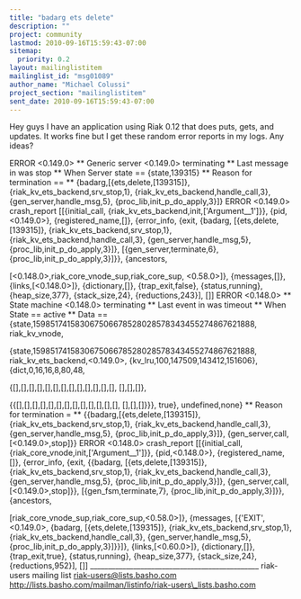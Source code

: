 ```yaml
---
title: "badarg ets delete"
description: ""
project: community
lastmod: 2010-09-16T15:59:43-07:00
sitemap:
  priority: 0.2
layout: mailinglistitem
mailinglist_id: "msg01089"
author_name: "Michael Colussi"
project_section: "mailinglistitem"
sent_date: 2010-09-16T15:59:43-07:00
---
```



Hey guys I have an application using Riak 0.12 that does puts, gets, and
updates. It works fine but I get these random error reports in my logs.
 Any ideas?

ERROR <0.149.0> \*\* Generic server <0.149.0> terminating
\*\* Last message in was stop
\*\* When Server state == {state,139315}
\*\* Reason for termination ==
\*\* {badarg,[{ets,delete,[139315]},
 {riak\_kv\_ets\_backend,srv\_stop,1},
 {riak\_kv\_ets\_backend,handle\_call,3},
 {gen\_server,handle\_msg,5},
 {proc\_lib,init\_p\_do\_apply,3}]}
ERROR <0.149.0> crash\_report [[{initial\_call,
 {riak\_kv\_ets\_backend,init,['Argument\_\_1']}},
 {pid,<0.149.0>},
 {registered\_name,[]},
 {error\_info,
 {exit,
 {badarg,
 [{ets,delete,[139315]},
 {riak\_kv\_ets\_backend,srv\_stop,1},
 {riak\_kv\_ets\_backend,handle\_call,3},
 {gen\_server,handle\_msg,5},
 {proc\_lib,init\_p\_do\_apply,3}]},
 [{gen\_server,terminate,6},
 {proc\_lib,init\_p\_do\_apply,3}]}},
 {ancestors,

 [<0.148.0>,riak\_core\_vnode\_sup,riak\_core\_sup,
 <0.58.0>]},
 {messages,[]},
 {links,[<0.148.0>]},
 {dictionary,[]},
 {trap\_exit,false},
 {status,running},
 {heap\_size,377},
 {stack\_size,24},
 {reductions,243}],
 []]
ERROR <0.148.0> \*\* State machine <0.148.0> terminating
\*\* Last event in was timeout
\*\* When State == active
\*\* Data == {state,159851741583067506678528028578343455274867621888,
 riak\_kv\_vnode,

 {state,159851741583067506678528028578343455274867621888,
 riak\_kv\_ets\_backend,<0.149.0>,
 {kv\_lru,100,147509,143412,151606},
 {dict,0,16,16,8,80,48,

{[],[],[],[],[],[],[],[],[],[],[],[],[],
 [],[],[]},

{{[],[],[],[],[],[],[],[],[],[],[],[],[],
 [],[],[]}}},
 true},
 undefined,none}
\*\* Reason for termination =
\*\* {{badarg,[{ets,delete,[139315]},
 {riak\_kv\_ets\_backend,srv\_stop,1},
 {riak\_kv\_ets\_backend,handle\_call,3},
 {gen\_server,handle\_msg,5},
 {proc\_lib,init\_p\_do\_apply,3}]},
 {gen\_server,call,[<0.149.0>,stop]}}
ERROR <0.148.0> crash\_report [[{initial\_call,
 {riak\_core\_vnode,init,['Argument\_\_1']}},
 {pid,<0.148.0>},
 {registered\_name,[]},
 {error\_info,
 {exit,
 {{badarg,
 [{ets,delete,[139315]},
 {riak\_kv\_ets\_backend,srv\_stop,1},
 {riak\_kv\_ets\_backend,handle\_call,3},
 {gen\_server,handle\_msg,5},
 {proc\_lib,init\_p\_do\_apply,3}]},
 {gen\_server,call,[<0.149.0>,stop]}},
 [{gen\_fsm,terminate,7},
 {proc\_lib,init\_p\_do\_apply,3}]}},
 {ancestors,

 [riak\_core\_vnode\_sup,riak\_core\_sup,<0.58.0>]},
 {messages,
 [{'EXIT',<0.149.0>,
 {badarg,
 [{ets,delete,[139315]},
 {riak\_kv\_ets\_backend,srv\_stop,1},
 {riak\_kv\_ets\_backend,handle\_call,3},
 {gen\_server,handle\_msg,5},
 {proc\_lib,init\_p\_do\_apply,3}]}}]},
 {links,[<0.60.0>]},
 {dictionary,[]},
 {trap\_exit,true},
 {status,running},
 {heap\_size,377},
 {stack\_size,24},
 {reductions,952}],
 []]
\_\_\_\_\_\_\_\_\_\_\_\_\_\_\_\_\_\_\_\_\_\_\_\_\_\_\_\_\_\_\_\_\_\_\_\_\_\_\_\_\_\_\_\_\_\_\_
riak-users mailing list
riak-users@lists.basho.com
http://lists.basho.com/mailman/listinfo/riak-users\_lists.basho.com


